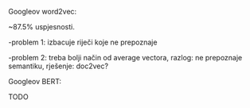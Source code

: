 Googleov word2vec: 

~87.5% uspjesnosti.

-problem 1: izbacuje riječi koje ne prepoznaje

-problem 2: treba bolji način od average vectora, razlog: ne prepoznaje semantiku, rješenje: doc2vec?

Googleov BERT:

TODO


